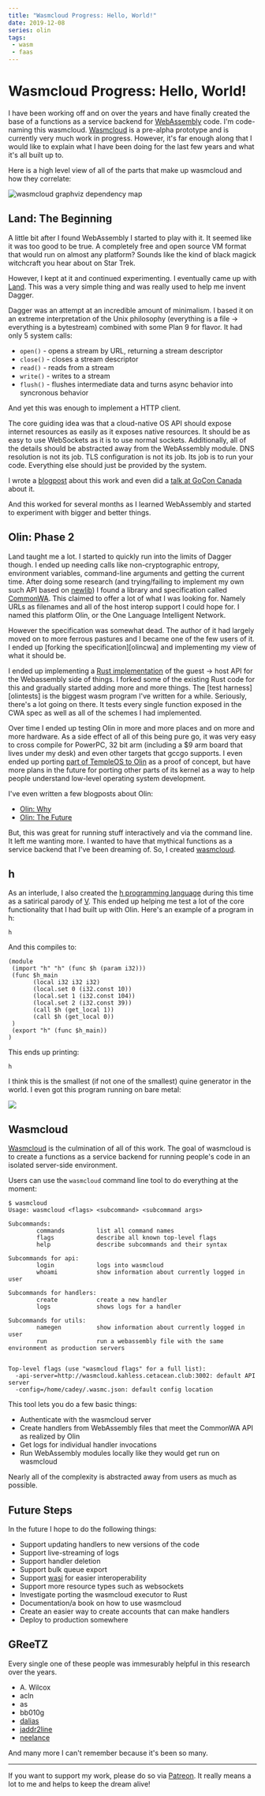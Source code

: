 ```yaml
---
title: "Wasmcloud Progress: Hello, World!"
date: 2019-12-08
series: olin
tags:
 - wasm
 - faas
---
```


# Wasmcloud Progress: Hello, World!

I have been working off and on over the years and have finally created the base
of a functions as a service backend for [WebAssembly][wasm] code. I'm code-naming this
wasmcloud. [Wasmcloud][wasmcloud] is a pre-alpha prototype and is currently very much work in
progress. However, it's far enough along that I would like to explain what I
have been doing for the last few years and what it's all built up to.

Here is a high level view of all of the parts that make up wasmcloud and how
they correlate:

![wasmcloud graphviz dependency map](/static/blog/wasmcloud-grid.png)

## Land: The Beginning

A little bit after I found WebAssembly I started to play with it. It seemed like
it was too good to be true. A completely free and open source VM format that
would run on almost any platform? Sounds like the kind of black magick
witchcraft you hear about on Star Trek.

However, I kept at it and continued experimenting. I eventually came up with
[Land][land]. This was a very simple thing and was really used to help me invent
Dagger.

Dagger was an attempt at an incredible amount of minimalism. I based it on an
extreme interpretation of the Unix philosophy (everything is a file ->
everything is a bytestream) combined with some Plan 9 for flavor. It had only 5
system calls:

- `open()` - opens a stream by URL, returning a stream descriptor
- `close()` - closes a stream descriptor
- `read()` - reads from a stream
- `write()` - writes to a stream
- `flush()` - flushes intermediate data and turns async behavior into syncronous
  behavior
  
And yet this was enough to implement a HTTP client.

The core guiding idea was that a cloud-native OS API should expose internet
resources as easily as it exposes native resources. It should be as easy to use
WebSockets as it is to use normal sockets. Additionally, all of the details
should be abstracted away from the WebAssembly module. DNS resolution is not its
job. TLS configuration is not its job. Its job is to run your code. Everything
else should just be provided by the system.

I wrote a
[blogpost](https://christine.website/blog/land-1-syscalls-file-io-2018-06-18)
about this work and even did a 
[talk at GoCon
Canada](https://christine.website/talks/webassembly-on-the-server-system-calls-2019-05-31)
about it.

And this worked for several months as I learned WebAssembly and started to
experiment with bigger and better things.

## Olin: Phase 2

Land taught me a lot. I started to quickly run into the limits of Dagger though.
I ended up needing calls like non-cryptographic entropy, environment variables,
command-line arguments and getting the current time. After doing some research
(and trying/failing to implement my own such API based on [newlib][newlib]) I
found a library and specification called [CommonWA][cwa]. This claimed to offer
a lot of what I was looking for. Namely URLs as filenames and all of the host
interop support I could hope for. I named this platform Olin, or the One
Language Intelligent Network.

However the specification was somewhat dead. The author of it had largely moved
on to more ferrous pastures and I became one of the few users of it. I ended up
[forking the specification][olincwa] and implementing my view of what it should
be.

I ended up implementing a [Rust implementation][olincwarust] of the guest ->
host API for the Webassembly side of things. I forked some of the existing Rust
code for this and gradually started adding more and more things. The [test
harness][olintests] is the biggest wasm program I've written for a while.
Seriously, there's a lot going on there. It tests every single function exposed
in the CWA spec as well as all of the schemes I had implemented. 

Over time I ended up testing Olin in more and more places and on more and more
hardware. As a side effect of all of this being pure go, it was very easy to
cross compile for PowerPC, 32 bit arm (including a $9 arm board that lives under
my desk) and even other targets that gccgo supports. I even ended up porting
[part of TempleOS to Olin][olintempleos] as a proof of concept, but have more
plans in the future for porting other parts of its kernel as a way to help
people understand low-level operating system development.

I've even written a few blogposts about Olin:

- [Olin: Why](https://christine.website/blog/olin-1-why-09-1-2018)
- [Olin: The Future](https://christine.website/blog/olin-2-the-future-09-5-2018)

But, this was great for running stuff interactively and via the command line. It
left me wanting more. I wanted to have that mythical functions as a service
backend that I've been dreaming of. So, I created [wasmcloud][wasmcloud].

## h

As an interlude, I also created the [h programming language][hlang] during this
time as a satirical parody of [V][vlang]. This ended up helping me test a lot of
the core functionality that I had built up with Olin. Here's an example of a
program in h:

```
h
```

And this compiles to:

```
(module
 (import "h" "h" (func $h (param i32)))
 (func $h_main
       (local i32 i32 i32)
       (local.set 0 (i32.const 10))
       (local.set 1 (i32.const 104))
       (local.set 2 (i32.const 39))
       (call $h (get_local 1))
       (call $h (get_local 0))
 )
 (export "h" (func $h_main))
)
```

This ends up printing:

```
h
```

I think this is the smallest (if not one of the smallest) quine generator in the
world. I even got this program running on bare metal:

![](/static/blog/xeos_h.png)

[hlang]: https://h.christine.website
[vlang]: https://vlang.io

## Wasmcloud

[Wasmcloud][wasmcloud] is the culmination of all of this work. The goal of
wasmcloud is to create a functions as a service backend for running people's
code in an isolated server-side environment.

Users can use the `wasmcloud` command line tool to do everything at the moment:

```
$ wasmcloud
Usage: wasmcloud <flags> <subcommand> <subcommand args>

Subcommands:
        commands         list all command names
        flags            describe all known top-level flags
        help             describe subcommands and their syntax

Subcommands for api:
        login            logs into wasmcloud
        whoami           show information about currently logged in user

Subcommands for handlers:
        create           create a new handler
        logs             shows logs for a handler

Subcommands for utils:
        namegen          show information about currently logged in user
        run              run a webassembly file with the same environment as production servers


Top-level flags (use "wasmcloud flags" for a full list):
  -api-server=http://wasmcloud.kahless.cetacean.club:3002: default API server
  -config=/home/cadey/.wasmc.json: default config location
```

This tool lets you do a few basic things:

- Authenticate with the wasmcloud server
- Create handlers from WebAssembly files that meet the CommonWA API as realized
  by Olin
- Get logs for individual handler invocations
- Run WebAssembly modules locally like they would get run on wasmcloud

Nearly all of the complexity is abstracted away from users as much as possible.

## Future Steps

In the future I hope to do the following things:

- Support updating handlers to new versions of the code
- Support live-streaming of logs
- Support handler deletion
- Support bulk queue export
- Support [wasi](https://wasi.dev) for easier interoperability
- Support more resource types such as websockets
- Investigate porting the wasmcloud executor to Rust
- Documentation/a book on how to use wasmcloud
- Create an easier way to create accounts that can make handlers
- Deploy to production somewhere

## GReeTZ

Every single one of these people was immesurably helpful in this research over
the years.

- A. Wilcox
- acln
- as
- bb010g
- [dalias](https://twitter.com/RichFelker)
- [jaddr2line](https://twitter.com/jaddr2line)
- [neelance](https://github.com/neelance)

And many more I can't remember because it's been so many.

---

If you want to support my work, please do so via
[Patreon](https://patreon.com/cadey). It really means a lot to me and helps to
keep the dream alive!

[wasm]: https://webassembly.org
[land]: http://tulpa.dev/cadey/land
[newlib]: https://wiki.osdev.org/Porting_Newlib
[cwa]: https://github.com/CommonWA
[olincwarust]: https://github.com/Xe/olin/tree/master/cwa/olin
[olincwatest]: https://github.com/Xe/olin/blob/master/cwa/tests/src/main.rs
[olintempleos]: https://christine.website/blog/templeos-2-god-the-rng-2019-05-30
[wasmcloud]: https://tulpa.dev/within/wasmcloud
